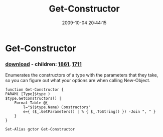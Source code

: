 ﻿---
pid:            1368
poster:         Joel Bennett
title:          Get-Constructor
date:           2009-10-04 20:44:15
format:         posh
parent:         0
parent:         0
children:       1861,1711
---

# Get-Constructor

### [download](1368.ps1) - children: [1861](1861.md), [1711](1711.md)

Enumerates the constructors of a type with the parameters that they take, so you can figure out what your options are when calling New-Object.

```posh
function Get-Constructor {
PARAM( [Type]$type )
$type.GetConstructors() | 
	Format-Table @{
		l="$($type.Name) Constructors"
		e={ ($_.GetParameters() | % { $_.ToString() }) -Join ", " }
	}
}

Set-Alias gctor Get-Constructor

```
